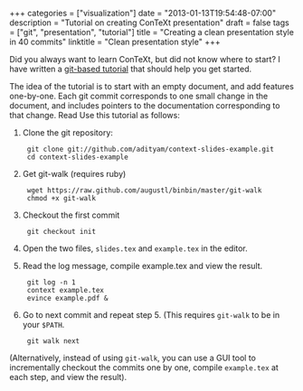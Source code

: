 +++
categories = ["visualization"]
date = "2013-01-13T19:54:48-07:00"
description = "Tutorial on creating ConTeXt presentation"
draft = false
tags = ["git", "presentation", "tutorial"]
title = "Creating a clean presentation style in 40 commits"
linktitle = "Clean presentation style"
+++

Did you always want to learn ConTeXt, but did not know where to start? I have
written a [git-based
tutorial](https://github.com/adityam/context-slides-example/commits) that should help you get started.

The idea of the tutorial is to start with an empty document, and add features
one-by-one. Each git commit corresponds to one small change in the document,
and includes pointers to the documentation corresponding to that change. Read
Use this tutorial as follows:

1. Clone the git repository:

        git clone git://github.com/adityam/context-slides-example.git
        cd context-slides-example

2. Get git-walk (requires ruby)

        wget https://raw.github.com/augustl/binbin/master/git-walk
        chmod +x git-walk

3. Checkout the first commit

        git checkout init

4. Open the two files, `slides.tex` and `example.tex` in the editor.

5. Read the log message, compile example.tex and view the result.

        git log -n 1
        context example.tex
        evince example.pdf &

6. Go to next commit and repeat step 5. (This requires `git-walk` to be in
   your `$PATH`.

        git walk next

(Alternatively, instead of using `git-walk`, you can use a GUI tool to
incrementally checkout the commits one by one, compile `example.tex` at each
step, and view the result).
